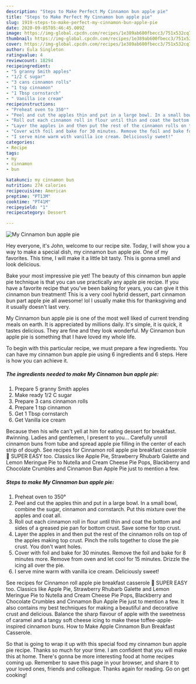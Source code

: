 ```yaml
---
description: "Steps to Make Perfect My Cinnamon bun apple pie"
title: "Steps to Make Perfect My Cinnamon bun apple pie"
slug: 1919-steps-to-make-perfect-my-cinnamon-bun-apple-pie
date: 2020-09-05T05:46:45.009Z
image: https://img-global.cpcdn.com/recipes/1e389ab600fbecc3/751x532cq70/my-cinnamon-bun-apple-pie-recipe-main-photo.jpg
thumbnail: https://img-global.cpcdn.com/recipes/1e389ab600fbecc3/751x532cq70/my-cinnamon-bun-apple-pie-recipe-main-photo.jpg
cover: https://img-global.cpcdn.com/recipes/1e389ab600fbecc3/751x532cq70/my-cinnamon-bun-apple-pie-recipe-main-photo.jpg
author: Eula Singleton
ratingvalue: 4
reviewcount: 18294
recipeingredient:
- "5 granny Smith apples"
- "1/2 C sugar"
- "3 cans cinnamon rolls"
- "1 tsp cinnamon"
- "1 Tbsp cornstarch"
- " Vanilla ice cream"
recipeinstructions:
- "Preheat oven to 350°"
- "Peel and cut the apples thin and put in a large bowl. In a small bowl, combine the sugar, cinnamon and cornstarch. Put this mixture over the apples and coat all."
- "Roll out each cinnamon roll in flour until thin and coat the bottom and sides of a greased pie pan for bottom crust. Save some for top crust."
- "Layer the apples in and then put the rest of the cinnamon rolls on top of the apples making top crust. Pinch the rolls together to close the pie crust. You don&#39;t want holes."
- "Cover with foil and bake for 30 minutes. Remove the foil and bake for 8 minutes more. Remove from oven and let cool for 15 minutes. Drizzle the icing all over the pie."
- "I serve mine warm with vanilla ice cream. Deliciously sweet!"
categories:
- Recipe
tags:
- my
- cinnamon
- bun

katakunci: my cinnamon bun 
nutrition: 274 calories
recipecuisine: American
preptime: "PT13M"
cooktime: "PT41M"
recipeyield: "1"
recipecategory: Dessert

---
```



![My Cinnamon bun apple pie](https://img-global.cpcdn.com/recipes/1e389ab600fbecc3/751x532cq70/my-cinnamon-bun-apple-pie-recipe-main-photo.jpg)

Hey everyone, it's John, welcome to our recipe site. Today, I will show you a way to make a special dish, my cinnamon bun apple pie. One of my favorites. This time, I will make it a little bit tasty. This is gonna smell and look delicious.

Bake your most impressive pie yet! The beauty of this cinnamon bun apple pie technique is that you can use practically any apple pie recipe. If you have a favorite recipe that you&#39;ve been baking for years, you can give it this cinnamon bun treatment! This is a very cool hybrid dessert, part cinnamon bun part apple pie all awesome! lol I usually make this for thanksgiving and it usually doesn&#39;t last very.

My Cinnamon bun apple pie is one of the most well liked of current trending meals on earth. It is appreciated by millions daily. It's simple, it is quick, it tastes delicious. They are fine and they look wonderful. My Cinnamon bun apple pie is something that I have loved my whole life.


To begin with this particular recipe, we must prepare a few ingredients. You can have my cinnamon bun apple pie using 6 ingredients and 6 steps. Here is how you can achieve it.

<!--inarticleads1-->

##### The ingredients needed to make My Cinnamon bun apple pie:

1. Prepare 5 granny Smith apples
1. Make ready 1/2 C sugar
1. Prepare 3 cans cinnamon rolls
1. Prepare 1 tsp cinnamon
1. Get 1 Tbsp cornstarch
1. Get  Vanilla ice cream


Because then his wife can&#39;t yell at him for eating dessert for breakfast. #winning. Ladies and gentlemen, I present to you… Carefully unroll cinnamon buns from tube and spread apple pie filling in the center of each strip of dough. See recipes for Cinnamon roll apple pie breakfast casserole 🍎 SUPER EASY too. Classics like Apple Pie, Strawberry Rhubarb Galette and Lemon Meringue Pie to Nutella and Cream Cheese Pie Pops, Blackberry and Chocolate Crumbles and Cinnamon Bun Apple Pie just to mention a few. 

<!--inarticleads2-->

##### Steps to make My Cinnamon bun apple pie:

1. Preheat oven to 350°
1. Peel and cut the apples thin and put in a large bowl. In a small bowl, combine the sugar, cinnamon and cornstarch. Put this mixture over the apples and coat all.
1. Roll out each cinnamon roll in flour until thin and coat the bottom and sides of a greased pie pan for bottom crust. Save some for top crust.
1. Layer the apples in and then put the rest of the cinnamon rolls on top of the apples making top crust. Pinch the rolls together to close the pie crust. You don&#39;t want holes.
1. Cover with foil and bake for 30 minutes. Remove the foil and bake for 8 minutes more. Remove from oven and let cool for 15 minutes. Drizzle the icing all over the pie.
1. I serve mine warm with vanilla ice cream. Deliciously sweet!


See recipes for Cinnamon roll apple pie breakfast casserole 🍎 SUPER EASY too. Classics like Apple Pie, Strawberry Rhubarb Galette and Lemon Meringue Pie to Nutella and Cream Cheese Pie Pops, Blackberry and Chocolate Crumbles and Cinnamon Bun Apple Pie just to mention a few. It also contains my best techniques for making a beautiful and decorative crust and delicious. Balance the sharp flavour of apple with the sweetness of caramel and a tangy soft cheese icing to make these toffee-apple-inspired cinnamon buns. How to Make Apple Cinnamon Bun Breakfast Casserole. 

So that is going to wrap it up with this special food my cinnamon bun apple pie recipe. Thanks so much for your time. I am confident that you will make this at home. There's gonna be more interesting food at home recipes coming up. Remember to save this page in your browser, and share it to your loved ones, friends and colleague. Thanks again for reading. Go on get cooking!
